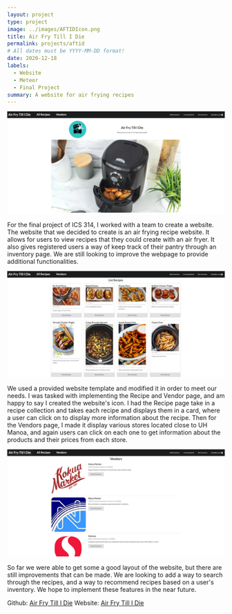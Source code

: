 ```yaml
---
layout: project
type: project
image: ../images/AFTIDIcon.png
title: Air Fry Till I Die
permalink: projects/aftid
# All dates must be YYYY-MM-DD format!
date: 2020-12-18
labels:
  - Website
  - Meteor
  - Final Project
summary: A website for air frying recipes
---
```


<img class="ui floated image" src="../images/aftidwebsite.png">

For the final project of ICS 314, I worked with a team to create a website. The website that we decided to create is an air frying recipe website. It allows for users to view recipes that they could create with an air fryer. It also gives registered users a way of keep track of their pantry through an inventory page. We are still looking to improve the webpage to provide additional functionalities.

<img class="ui floated image" src="../images/aftidrecipes.png">

We used a provided website template and modified it in order to meet our needs. I was tasked with implementing the Recipe and Vendor page, and am happy to say I created the website's icon. I had the Recipe page take in a recipe collection and takes each recipe and displays them in a card, where a user can click on to display more information about the recipe. Then for the Vendors page, I made it display various stores located close to UH Manoa, and again users can click on each one to get information about the products and their prices from each store.

<img class="ui floated image" src="../images/aftidvendors.png">

So far we were able to get some a good layout of the website, but there are still improvements that can be made. We are looking to add a way to search through the recipes, and a way to recommend recipes based on a user's inventory. We hope to implement these features in the near future.

Github: <a href="https://github.com/Air-Fry-Till-I-Die"><i class="large github icon "></i>Air Fry Till I Die</a>
Website: <a href="https://aftid.xyz">Air Fry Till I Die</a>
